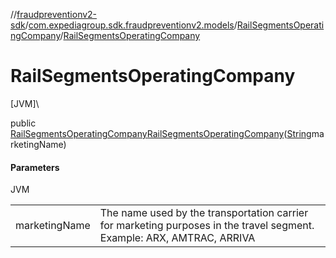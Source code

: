 //[fraudpreventionv2-sdk](../../../index.md)/[com.expediagroup.sdk.fraudpreventionv2.models](../index.md)/[RailSegmentsOperatingCompany](index.md)/[RailSegmentsOperatingCompany](-rail-segments-operating-company.md)

# RailSegmentsOperatingCompany

[JVM]\

public [RailSegmentsOperatingCompany](index.md)[RailSegmentsOperatingCompany](-rail-segments-operating-company.md)([String](https://docs.oracle.com/javase/8/docs/api/java/lang/String.html)marketingName)

#### Parameters

JVM

| | |
|---|---|
| marketingName | The name used by the transportation carrier for marketing purposes in the travel segment. Example: ARX, AMTRAC, ARRIVA |
